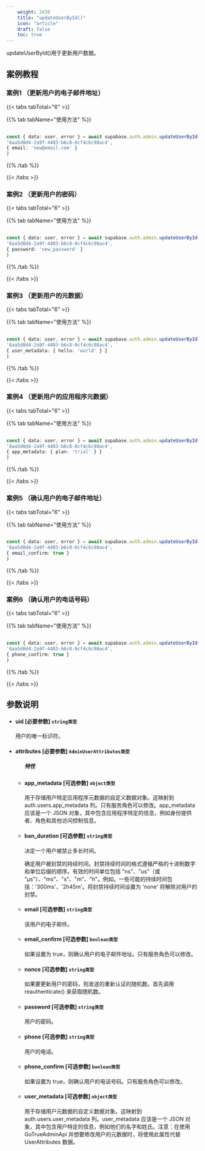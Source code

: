 ```yaml
---
    weight: 2438
    title: "updateUserById()"
    icon: "article"
    draft: false
    toc: true
---
```



updateUserById()用于更新用户数据。

## 案例教程

### 案例1 （更新用户的电子邮件地址）

{{< tabs tabTotal="6" >}}


{{% tab tabName="使用方法" %}}



  ```ts
                                                                                
const { data: user, error } = await supabase.auth.admin.updateUserById(
  '6aa5d0d4-2a9f-4483-b6c8-0cf4c6c98ac4',
  { email: 'new@email.com' }
)
  ```



{{% /tab %}}

{{< /tabs >}}

### 案例2 （更新用户的密码）

{{< tabs tabTotal="6" >}}


{{% tab tabName="使用方法" %}}



  ```ts
                                                                                
const { data: user, error } = await supabase.auth.admin.updateUserById(
  '6aa5d0d4-2a9f-4483-b6c8-0cf4c6c98ac4',
  { password: 'new_password' }
)
  ```



{{% /tab %}}

{{< /tabs >}}

### 案例3 （更新用户的元数据）

{{< tabs tabTotal="6" >}}


{{% tab tabName="使用方法" %}}



  ```ts
                                                                                
const { data: user, error } = await supabase.auth.admin.updateUserById(
  '6aa5d0d4-2a9f-4483-b6c8-0cf4c6c98ac4',
  { user_metadata: { hello: 'world' } }
)
  ```



{{% /tab %}}

{{< /tabs >}}

### 案例4 （更新用户的应用程序元数据）

{{< tabs tabTotal="6" >}}


{{% tab tabName="使用方法" %}}



  ```ts
                                                                                
const { data: user, error } = await supabase.auth.admin.updateUserById(
  '6aa5d0d4-2a9f-4483-b6c8-0cf4c6c98ac4',
  { app_metadata: { plan: 'trial' } }
)
  ```



{{% /tab %}}

{{< /tabs >}}

### 案例5 （确认用户的电子邮件地址）

{{< tabs tabTotal="6" >}}


{{% tab tabName="使用方法" %}}



  ```ts
                                                                                
const { data: user, error } = await supabase.auth.admin.updateUserById(
  '6aa5d0d4-2a9f-4483-b6c8-0cf4c6c98ac4',
  { email_confirm: true }
)
  ```



{{% /tab %}}

{{< /tabs >}}

### 案例6 （确认用户的电话号码）

{{< tabs tabTotal="6" >}}


{{% tab tabName="使用方法" %}}



  ```ts
                                                                                
const { data: user, error } = await supabase.auth.admin.updateUserById(
  '6aa5d0d4-2a9f-4483-b6c8-0cf4c6c98ac4',
  { phone_confirm: true }
)
  ```



{{% /tab %}}

{{< /tabs >}}



## 参数说明


<ul className="method-list-group">
  

<li className="method-list-item">
  <h4 className="method-list-item-label">
    <span className="method-list-item-label-name">
      uid
    </span>
    <span className="method-list-item-label-badge required">
      [必要参数]
    </span>
    <span className="method-list-item-validation">
      <code>string类型</code>
    </span>
  </h4>
  <div class="method-list-item-description">


用户的唯一标识符。

  </div>
  
</li>



<li className="method-list-item">
  <h4 className="method-list-item-label">
    <span className="method-list-item-label-name">
      attributes
    </span>
    <span className="method-list-item-label-badge required">
      [必要参数]
    </span>
    <span className="method-list-item-validation">
      <code>AdminUserAttributes类型</code>
    </span>
  </h4>
  
<ul className="method-list-group">
  <h5 class="method-list-title method-list-title-isChild expanded">特性</h5>

<li className="method-list-item">
  <h4 className="method-list-item-label">
    <span className="method-list-item-label-name">
      app_metadata
    </span>
    <span className="method-list-item-label-badge false">
      [可选参数]
    </span>
    <span className="method-list-item-validation">
      <code>object类型</code>
    </span>
  </h4>
  <div class="method-list-item-description">

用于存储用户特定应用程序元数据的自定义数据对象。这映射到 auth.users.app_metadata 列。只有服务角色可以修改。app_metadata 应该是一个 JSON 对象，其中包含应用程序特定的信息，例如身份提供者、角色和其他访问控制信息。
  
  </div>
  
</li>


<li className="method-list-item">
  <h4 className="method-list-item-label">
    <span className="method-list-item-label-name">
      ban_duration
    </span>
    <span className="method-list-item-label-badge false">
      [可选参数]
    </span>
    <span className="method-list-item-validation">
      <code>string类型</code>
    </span>
  </h4>
  <div class="method-list-item-description">

决定一个用户被禁止多长时间。

确定用户被封禁的持续时间。封禁持续时间的格式遵循严格的十进制数字和单位后缀的顺序。有效的时间单位包括 "ns"、"us"（或 "µs"）、"ms"、"s"、"m"、"h"。例如，一些可能的持续时间包括：'300ms'、'2h45m'。将封禁持续时间设置为 'none' 将解除对用户的封禁。

  </div>
  
</li>


<li className="method-list-item">
  <h4 className="method-list-item-label">
    <span className="method-list-item-label-name">
      email
    </span>
    <span className="method-list-item-label-badge false">
      [可选参数]
    </span>
    <span className="method-list-item-validation">
      <code>string类型</code>
    </span>
  </h4>
  <div class="method-list-item-description">

该用户的电子邮件。

  </div>
  
</li>


<li className="method-list-item">
  <h4 className="method-list-item-label">
    <span className="method-list-item-label-name">
      email_confirm
    </span>
    <span className="method-list-item-label-badge false">
      [可选参数]
    </span>
    <span className="method-list-item-validation">
      <code>boolean类型</code>
    </span>
  </h4>
  <div class="method-list-item-description">

如果设置为 true，则确认用户的电子邮件地址。只有服务角色可以修改。

  </div>
  
</li>



<li className="method-list-item">
  <h4 className="method-list-item-label">
    <span className="method-list-item-label-name">
      nonce
    </span>
    <span className="method-list-item-label-badge false">
      [可选参数]
    </span>
    <span className="method-list-item-validation">
      <code>string类型</code>
    </span>
  </h4>
  <div class="method-list-item-description">

如果要更新用户的密码，则发送的重新认证的随机数。首先调用 reauthenticate() 来获取随机数。

  </div>
  
</li>





<li className="method-list-item">
  <h4 className="method-list-item-label">
    <span className="method-list-item-label-name">
      password
    </span>
    <span className="method-list-item-label-badge false">
      [可选参数]
    </span>
    <span className="method-list-item-validation">
      <code>string类型</code>
    </span>
  </h4>
  <div class="method-list-item-description">

用户的密码。

  </div>
  
</li>


<li className="method-list-item">
  <h4 className="method-list-item-label">
    <span className="method-list-item-label-name">
      phone
    </span>
    <span className="method-list-item-label-badge false">
      [可选参数]
    </span>
    <span className="method-list-item-validation">
      <code>string类型</code>
    </span>
  </h4>
  <div class="method-list-item-description">

用户的电话。

  </div>
  
</li>


<li className="method-list-item">
  <h4 className="method-list-item-label">
    <span className="method-list-item-label-name">
      phone_confirm
    </span>
    <span className="method-list-item-label-badge false">
      [可选参数]
    </span>
    <span className="method-list-item-validation">
      <code>boolean类型</code>
    </span>
  </h4>
  <div class="method-list-item-description">

如果设置为 true，则确认用户的电话号码。只有服务角色可以修改。

  </div>
  
</li>


<li className="method-list-item">
  <h4 className="method-list-item-label">
    <span className="method-list-item-label-name">
      user_metadata
    </span>
    <span className="method-list-item-label-badge false">
      [可选参数]
    </span>
    <span className="method-list-item-validation">
      <code>object类型</code>
    </span>
  </h4>
  <div class="method-list-item-description">

用于存储用户元数据的自定义数据对象。这映射到 auth.users.user_metadata 列。user_metadata 应该是一个 JSON 对象，其中包含用户特定的信息，例如他们的名字和姓氏。注意：在使用 GoTrueAdminApi 并想要修改用户的元数据时，将使用此属性代替 UserAttributes 数据。

  </div>
  
</li>

</ul>

</li>

</ul>












